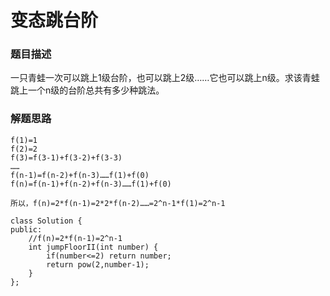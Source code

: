 ﻿# 变态跳台阶
### 题目描述
一只青蛙一次可以跳上1级台阶，也可以跳上2级……它也可以跳上n级。求该青蛙跳上一个n级的台阶总共有多少种跳法。

### 解题思路

    f(1)=1
    f(2)=2
    f(3)=f(3-1)+f(3-2)+f(3-3)
    ……
    f(n-1)=f(n-2)+f(n-3)……f(1)+f(0)
    f(n)=f(n-1)+f(n-2)+f(n-3)……f(1)+f(0)
      
    所以，f(n)=2*f(n-1)=2*2*f(n-2)……=2^n-1*f(1)=2^n-1
```
class Solution {
public:
    //f(n)=2*f(n-1)=2^n-1
    int jumpFloorII(int number) {
        if(number<=2) return number;
        return pow(2,number-1);
    }
};
```



